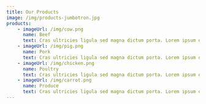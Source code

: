 ```yaml
---
title: Our Products
image: /img/products-jumbotron.jpg
products:    
    - imageUrl: /img/cow.png
      name: Beef
      text: Cras ultricies ligula sed magna dictum porta. Lorem ipsum dolor sit amet, consectetur adipiscing elit. Pellentesque in ipsum id orci porta dapibus.
    - imageUrl: /img/pig.png
      name: Pork
      text: Cras ultricies ligula sed magna dictum porta. Lorem ipsum dolor sit amet, consectetur adipiscing elit. Pellentesque in ipsum id orci porta dapibus.
    - imageUrl: /img/chicken.png
      name: Poultry
      text: Cras ultricies ligula sed magna dictum porta. Lorem ipsum dolor sit amet, consectetur adipiscing elit. Pellentesque in ipsum id orci porta dapibus.
    - imageUrl: /img/carrot.png
      name: Produce
      text: Cras ultricies ligula sed magna dictum porta. Lorem ipsum dolor sit amet, consectetur adipiscing elit. Pellentesque in ipsum id orci porta dapibus.
---
```

